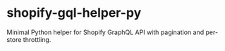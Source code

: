 # shopify-gql-helper-py
Minimal Python helper for Shopify GraphQL API with pagination and per-store throttling.
